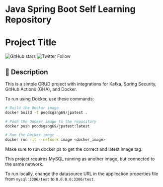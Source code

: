 <h1>
Java Spring Boot Self Learning Repository
</h1>

# Project Title

![GitHub stars](https://img.shields.io/github/stars/poodsgang69/valo2)
![Twitter Follow](https://img.shields.io/twitter/follow/ChungusDevotee?style=social)

## 📜 Description

This is a simple CRUD project with integrations for Kafka, Spring Security, GitHub Actions (GHA), and Docker.

To run using Docker, use these commands:

```bash
# Build the Docker image
docker build -t poodsgang69/jpatest .

# Push the Docker image to the repository
docker push poodsgang69/jpatest:latest

# Run the Docker image
docker run -it --network image <docker_image>
```
Make sure to run docker ps to get the correct and latest image tag.

This project requires MySQL running as another image, but connected to the same network.

To run locally, change the datasource URL in the application.properties file from `mysql:3306/test` to `0.0.0.0:3306/test`.
